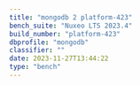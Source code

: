 ```yaml
---
title: "mongodb 2 platform-423"
bench_suite: "Nuxeo LTS 2023.4"
build_number: "platform-423"
dbprofile: "mongodb"
classifier: ""
date: 2023-11-27T13:44:22
type: "bench"
---
```

